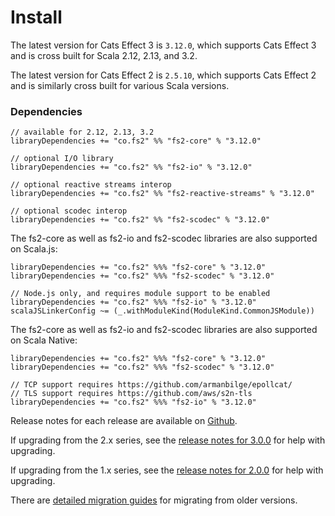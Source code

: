 # Install

The latest version for Cats Effect 3 is `3.12.0`, which supports Cats Effect 3 and is cross built for Scala 2.12, 2.13, and 3.2.

The latest version for Cats Effect 2 is `2.5.10`, which supports Cats Effect 2 and is similarly cross built for various Scala versions.

### Dependencies <!-- {docsify-ignore} -->

```
// available for 2.12, 2.13, 3.2
libraryDependencies += "co.fs2" %% "fs2-core" % "3.12.0"

// optional I/O library
libraryDependencies += "co.fs2" %% "fs2-io" % "3.12.0"

// optional reactive streams interop
libraryDependencies += "co.fs2" %% "fs2-reactive-streams" % "3.12.0"

// optional scodec interop
libraryDependencies += "co.fs2" %% "fs2-scodec" % "3.12.0"
```

The fs2-core as well as fs2-io and fs2-scodec libraries are also supported on Scala.js:

```
libraryDependencies += "co.fs2" %%% "fs2-core" % "3.12.0"
libraryDependencies += "co.fs2" %%% "fs2-scodec" % "3.12.0"

// Node.js only, and requires module support to be enabled
libraryDependencies += "co.fs2" %%% "fs2-io" % "3.12.0"
scalaJSLinkerConfig ~= (_.withModuleKind(ModuleKind.CommonJSModule)) 
```

The fs2-core as well as fs2-io and fs2-scodec libraries are also supported on Scala Native:
```
libraryDependencies += "co.fs2" %%% "fs2-core" % "3.12.0"
libraryDependencies += "co.fs2" %%% "fs2-scodec" % "3.12.0"

// TCP support requires https://github.com/armanbilge/epollcat/
// TLS support requires https://github.com/aws/s2n-tls
libraryDependencies += "co.fs2" %%% "fs2-io" % "3.12.0"
```

Release notes for each release are available on [Github](https://github.com/typelevel/fs2/releases/).

If upgrading from the 2.x series, see the [release notes for 3.0.0](https://github.com/typelevel/fs2/releases/tag/v3.0.0) for help with upgrading.

If upgrading from the 1.x series, see the [release notes for 2.0.0](https://github.com/typelevel/fs2/releases/tag/v2.0.0) for help with upgrading.

There are [detailed migration guides](https://github.com/typelevel/fs2/blob/main/docs/) for migrating from older versions.

